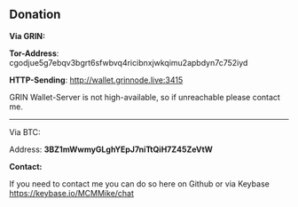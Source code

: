 ## Donation 

**Via GRIN:**

**Tor-Address**: cgodjue5g7ebqv3bgrt6sfwbvq4ricibnxjwkqimu2apbdyn7c752iyd 

**HTTP-Sending**: http://wallet.grinnode.live:3415 

GRIN Wallet-Server is not high-available, so if unreachable please contact me.

--------

Via BTC:

Address: **3BZ1mWwmyGLghYEpJ7niTtQiH7Z45ZeVtW**



**Contact:**

If you need to contact me you can do so here on Github or via Keybase https://keybase.io/MCMMike/chat

